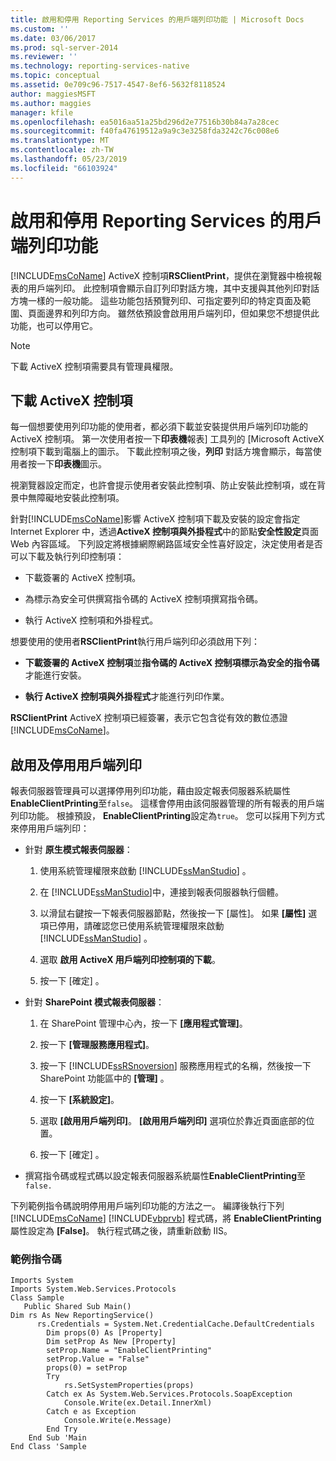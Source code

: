```yaml
---
title: 啟用和停用 Reporting Services 的用戶端列印功能 | Microsoft Docs
ms.custom: ''
ms.date: 03/06/2017
ms.prod: sql-server-2014
ms.reviewer: ''
ms.technology: reporting-services-native
ms.topic: conceptual
ms.assetid: 0e709c96-7517-4547-8ef6-5632f8118524
author: maggiesMSFT
ms.author: maggies
manager: kfile
ms.openlocfilehash: ea5016aa51a25bd296d2e77516b30b84a7a28cec
ms.sourcegitcommit: f40fa47619512a9a9c3e3258fda3242c76c008e6
ms.translationtype: MT
ms.contentlocale: zh-TW
ms.lasthandoff: 05/23/2019
ms.locfileid: "66103924"
---
```

# <a name="enable-and-disable-client-side-printing-for-reporting-services"></a>啟用和停用 Reporting Services 的用戶端列印功能
  [!INCLUDE[msCoName](../../includes/msconame-md.md)] ActiveX 控制項**RSClientPrint**，提供在瀏覽器中檢視報表的用戶端列印。 此控制項會顯示自訂列印對話方塊，其中支援與其他列印對話方塊一樣的一般功能。 這些功能包括預覽列印、可指定要列印的特定頁面及範圍、頁面邊界和列印方向。 雖然依預設會啟用用戶端列印，但如果您不想提供此功能，也可以停用它。  
  
> [!NOTE]  
>  下載 ActiveX 控制項需要具有管理員權限。  
  
## <a name="downloading-the-activex-control"></a>下載 ActiveX 控制項  
 每一個想要使用列印功能的使用者，都必須下載並安裝提供用戶端列印功能的 ActiveX 控制項。 第一次使用者按一下**印表機**報表] 工具列的 [Microsoft ActiveX 控制項下載到電腦上的圖示。 下載此控制項之後，**列印** 對話方塊會顯示，每當使用者按一下**印表機**圖示。  
  
 視瀏覽器設定而定，也許會提示使用者安裝此控制項、防止安裝此控制項，或在背景中無障礙地安裝此控制項。  
  
 針對[!INCLUDE[msCoName](../../includes/msconame-md.md)]影響 ActiveX 控制項下載及安裝的設定會指定 Internet Explorer 中，透過**ActiveX 控制項與外掛程式**中的節點**安全性設定**頁面Web 內容區域。 下列設定將根據網際網路區域安全性喜好設定，決定使用者是否可以下載及執行列印控制項：  
  
-   下載簽署的 ActiveX 控制項。  
  
-   為標示為安全可供撰寫指令碼的 ActiveX 控制項撰寫指令碼。  
  
-   執行 ActiveX 控制項和外掛程式。  
  
 想要使用的使用者**RSClientPrint**執行用戶端列印必須啟用下列：  
  
-   **下載簽署的 ActiveX 控制項**並**指令碼的 ActiveX 控制項標示為安全的指令碼**才能進行安裝。  
  
-   **執行 ActiveX 控制項與外掛程式**才能進行列印作業。  
  
 **RSClientPrint** ActiveX 控制項已經簽署，表示它包含從有效的數位憑證[!INCLUDE[msCoName](../../includes/msconame-md.md)]。  
  
## <a name="enabling-and-disabling-client-side-printing"></a>啟用及停用用戶端列印  
 報表伺服器管理員可以選擇停用列印功能，藉由設定報表伺服器系統屬性**EnableClientPrinting**至`false`。 這樣會停用由該伺服器管理的所有報表的用戶端列印功能。 根據預設， **EnableClientPrinting**設定為`true`。 您可以採用下列方式來停用用戶端列印：  
  
-   針對 **原生模式報表伺服器**：  
  
    1.  使用系統管理權限來啟動 [!INCLUDE[ssManStudio](../../includes/ssmanstudio-md.md)] 。  
  
    2.  在 [!INCLUDE[ssManStudio](../../includes/ssmanstudio-md.md)]中，連接到報表伺服器執行個體。  
  
    3.  以滑鼠右鍵按一下報表伺服器節點，然後按一下 [屬性]。 如果 **[屬性]** 選項已停用，請確認您已使用系統管理權限來啟動 [!INCLUDE[ssManStudio](../../includes/ssmanstudio-md.md)] 。  
  
    4.  選取 **啟用 ActiveX 用戶端列印控制項的下載**。  
  
    5.  按一下 [確定] 。  
  
-   針對 **SharePoint 模式報表伺服器**：  
  
    1.  在 SharePoint 管理中心內，按一下 **[應用程式管理]**。  
  
    2.  按一下 **[管理服務應用程式]**。  
  
    3.  按一下 [!INCLUDE[ssRSnoversion](../../includes/ssrsnoversion-md.md)] 服務應用程式的名稱，然後按一下 SharePoint 功能區中的 **[管理]** 。  
  
    4.  按一下 **[系統設定]**。  
  
    5.  選取 **[啟用用戶端列印]**。 **[啟用用戶端列印]** 選項位於靠近頁面底部的位置。  
  
    6.  按一下 [確定] 。  
  
-   撰寫指令碼或程式碼以設定報表伺服器系統屬性**EnableClientPrinting**至 `false.`  
  
 下列範例指令碼說明停用用戶端列印功能的方法之一。 編譯後執行下列 [!INCLUDE[msCoName](../../includes/msconame-md.md)] [!INCLUDE[vbprvb](../../includes/vbprvb-md.md)] 程式碼，將 **EnableClientPrinting** 屬性設定為 **[False]**。 執行程式碼之後，請重新啟動 IIS。  
  
### <a name="sample-script"></a>範例指令碼  
  
```  
Imports System  
Imports System.Web.Services.Protocols  
Class Sample  
   Public Shared Sub Main()  
Dim rs As New ReportingService()  
      rs.Credentials = System.Net.CredentialCache.DefaultCredentials  
        Dim props(0) As [Property]  
        Dim setProp As New [Property]  
        setProp.Name = "EnableClientPrinting"  
        setProp.Value = "False"   
        props(0) = setProp  
        Try  
            rs.SetSystemProperties(props)  
        Catch ex As System.Web.Services.Protocols.SoapException  
            Console.Write(ex.Detail.InnerXml)  
        Catch e as Exception  
            Console.Write(e.Message)  
        End Try  
    End Sub 'Main  
End Class 'Sample  
```  
  
  
